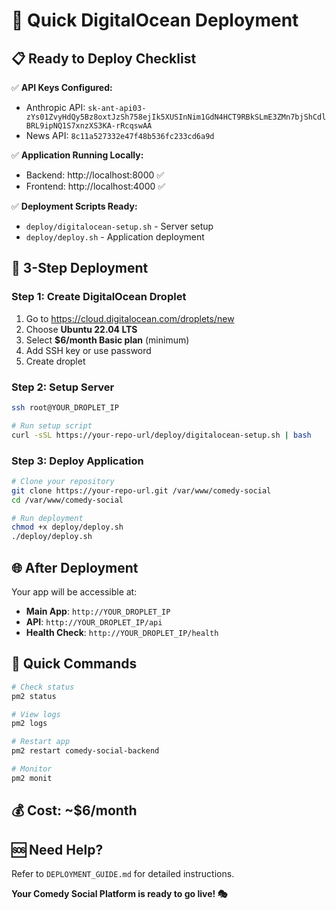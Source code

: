 # 🚀 Quick DigitalOcean Deployment

## 📋 Ready to Deploy Checklist

✅ **API Keys Configured:**
- Anthropic API: `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`
- News API: `8c11a527332e47f48b536fc233cd6a9d`

✅ **Application Running Locally:**
- Backend: http://localhost:8000 ✅
- Frontend: http://localhost:4000 ✅

✅ **Deployment Scripts Ready:**
- `deploy/digitalocean-setup.sh` - Server setup
- `deploy/deploy.sh` - Application deployment

## 🎯 3-Step Deployment

### Step 1: Create DigitalOcean Droplet
1. Go to https://cloud.digitalocean.com/droplets/new
2. Choose **Ubuntu 22.04 LTS**
3. Select **$6/month Basic plan** (minimum)
4. Add SSH key or use password
5. Create droplet

### Step 2: Setup Server
```bash
ssh root@YOUR_DROPLET_IP

# Run setup script
curl -sSL https://your-repo-url/deploy/digitalocean-setup.sh | bash
```

### Step 3: Deploy Application
```bash
# Clone your repository
git clone https://your-repo-url.git /var/www/comedy-social
cd /var/www/comedy-social

# Run deployment
chmod +x deploy/deploy.sh
./deploy/deploy.sh
```

## 🌐 After Deployment

Your app will be accessible at:
- **Main App**: `http://YOUR_DROPLET_IP`
- **API**: `http://YOUR_DROPLET_IP/api`
- **Health Check**: `http://YOUR_DROPLET_IP/health`

## 🔧 Quick Commands

```bash
# Check status
pm2 status

# View logs
pm2 logs

# Restart app
pm2 restart comedy-social-backend

# Monitor
pm2 monit
```

## 💰 Cost: ~$6/month

## 🆘 Need Help?
Refer to `DEPLOYMENT_GUIDE.md` for detailed instructions.

**Your Comedy Social Platform is ready to go live! 🎭**